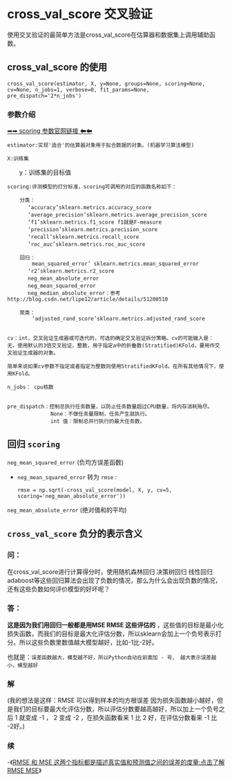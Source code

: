 # cross_val_score 交叉验证

使用交叉验证的最简单方法是cross_val_score在估算器和数据集上调用辅助函数。

## cross_val_score 的使用

    cross_val_score(estimator, X, y=None, groups=None, scoring=None, cv=None, n_jobs=1, verbose=0, fit_params=None, pre_dispatch='2*n_jobs')

### 参数介绍

[➡➡ scoring 参数官网链接 ⬅⬅](https://scikit-learn.org/stable/modules/model_evaluation.html#scoring-parameter) 

    estimator:实现'适合'的估算器对象用于拟合数据的对象。(机器学习算法模型)

    X:训练集

　　y：训练集的目标值


    
    scoring:评测模型的打分标准，scoring可调用的对应的函数名称如下： 
        
        分类：
        　 ‘accuracy’sklearn.metrics.accuracy_score
    　　　　‘average_precision’sklearn.metrics.average_precision_score
    　　　　‘f1’sklearn.metrics.f1_score f1就是F-measure
    　　　　‘precision’sklearn.metrics.precision_score
    　　　　‘recall’sklearn.metrics.recall_score
    　　　　‘roc_auc’sklearn.metrics.roc_auc_score

        回归：
            mean_squared_error’ sklearn.metrics.mean_squared_error
    　　　　‘r2’sklearn.metrics.r2_score
    　　　　neg_mean_absolute_error
    　　　　neg_mean_squared_error
    　　　　neg_median_absolute_error：参考http://blog.csdn.net/lipe12/article/details/51200510
        
        聚类：
            ‘adjusted_rand_score’sklearn.metrics.adjusted_rand_score


    cv：int，交叉验证生成器或可迭代的，可选的确定交叉验证拆分策略。cv的可能输入是：
    无，使用默认的3倍交叉验证，整数，用于指定a中的折叠数(Stratified)KFold，要用作交叉验证生成器的对象。

    简单来说如果cv参数不指定或者指定为整数则使用StratifiedKFold。在所有其他情况下，使用KFold。

    n_jobs： cpu核数


    pre_dispatch：控制总执行任务数量，以防止任务数量超过CPU数量，将内存消耗殆尽。
                  None：不做任务量限制，任务产生就执行。
                  int 值：限制总并行执行的最大任务数。


## 回归 `scoring`

`neg_mean_squared_error`  (负均方误差函数)

*   `neg_mean_squared_error` 转为 `rmse` :

        rmse = np.sqrt(-cross_val_score(model, X, y, cv=5, scoring='neg_mean_absolute_error'))


`neg_mean_absolute_error` (绝对值和的平均)



## `cross_val_score` 负分的表示含义

### 问：

在cross_val_score进行计算得分时，使用随机森林回归 决策树回归 线性回归 adaboost等这些回归算法会出现了负数的情况，那么为什么会出现负数的情况，还有这些负数如何评价模型的好坏呢？

### 答：

__这是因为我们用回归一般都是用MSE RMSE 这些评估的__ ，这些值的目标是最小化损失函数，而我们的目标是最大化评估分数，所以sklearn会加上一个负号表示打分。所以这些负数里数值越大模型越好，比如-1比-2好。

也就是：`误差函数越大，模型越不好，所以Python自动在前面加 - 号， 越大表示误差越小，模型越好`

### 解
(我的想法是这样：RMSE 可以得到样本的均方根误差 因为损失函数越小越好，但是我们的目标要最大化评估分数，所以评估分数要越高越好，所以加上一个负号之后 1 就变成 -1 ， 2 变成 -2 ，在损失函数看来 1 比 2 好，在评估分数看来 -1 比 -2好。)

### 续
-《[RMSE 和 MSE 这两个指标都是描述真实值和预测值之间的误差的度量:点击了解 RMSE MSE](https://github.com/OneStepAndTwoSteps/Data_Analysis_notes/blob/master/1%E3%80%81%E6%95%B0%E6%8D%AE%E5%88%86%E6%9E%90%E7%9B%B8%E5%85%B3%E5%BA%93%E4%BD%BF%E7%94%A8/Sklearn%E6%9C%BA%E5%99%A8%E5%AD%A6%E4%B9%A0%E5%BA%93/metrics/%E6%A8%A1%E5%9E%8B%E8%AF%84%E4%BC%B0/%E5%9B%9E%E5%BD%92%E7%AE%97%E6%B3%95%E7%9A%84%E8%AF%84%E4%BC%B0%E6%8C%87%E6%A0%87/MAE%E3%80%81MSE%E3%80%81RMSE%20%E5%92%8C%20RMSLE%E6%8C%87%E6%A0%87.md)》


